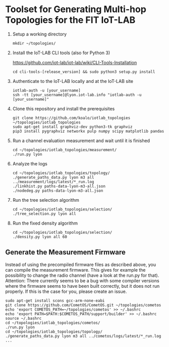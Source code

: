 Toolset for Generating Multi-hop Topologies for the FIT IoT-LAB
===============================================================


1. Setup a working directory

    ```
    mkdir ~/topologies/
    ```

2. Install the IoT-LAB CLI tools (also for Python 3)
	
    https://github.com/iot-lab/iot-lab/wiki/CLI-Tools-Installation

    ```
    cd cli-tools-[release_version] && sudo python3 setup.py install
    ```

3. Authenticate to the IoT-LAB locally and at the IoT-LAB site
   
    ```
    iotlab-auth -u [your_username]
    ssh -tt [your_username]@lyon.iot-lab.info "iotlab-auth -u [your_username]"
    ```

4. Clone this repository and install the prerequisites

    ```
    git clone https://github.com/koalo/iotlab_topologies ~/topologies/iotlab_topologies
    sudo apt-get install graphviz-dev python3-tk graphviz
    pip3 install pygraphviz networkx pulp numpy scipy matplotlib pandas
    ```

5. Run a channel evaluation measurement and wait until it is finished

    ```
    cd ~/topologies/iotlab_topologies/measurement/
    ./run.py lyon
    ```

6. Analyze the logs

    ```
    cd ~/topologies/iotlab_topologies/topology/
    ./generate_paths_data.py lyon m3 all ../measurement/logs/latest/*_run.log
    ./linkhist.py paths-data-lyon-m3-all.json
    ./nodedeg.py paths-data-lyon-m3-all.json
    ```

7. Run the tree selection algorithm
    ```
    cd ~/topologies/iotlab_topologies/selection/
    ./tree_selection.py lyon all
    ```

8. Run the fixed density algorithm 
    ```
    cd ~/topologies/iotlab_topologies/selection/
    ./density.py lyon all 60
    ```

Generate the Measurement Firmware
---------------------------------

Instead of using the precompiled firmware files as described above, you can compile the measurement firmware. This gives for example the possibility to change the radio channel (have a look at the run.py for that). Attention: There currently seems to be a bug with some compiler versions where the firmware seems to have been built correctly, but it does not run properly. If this is the case for you, please create an issue.

    sudo apt-get install scons gcc-arm-none-eabi
    git clone https://github.com/CometOS/CometOS.git ~/topologies/cometos
    echo 'export COMETOS_PATH=~/topologies/cometos' >> ~/.bashrc
    echo 'export PATH=$PATH:$COMETOS_PATH/support/builder' >> ~/.bashrc
    source ~/.bashrc
    cd ~/topologies/iotlab_topologies/cometos/
    ./run.py lyon
    cd ~/topologies/iotlab_topologies/topology/
    ./generate_paths_data.py lyon m3 all ../cometos/logs/latest/*_run.log
    ...

